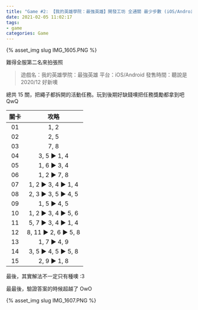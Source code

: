 ```yaml
---
title: "Game #2: 【我的英雄學院：最強英雄】開發工坊 全通關 最少步數 (iOS/Android App)"
date: 2021-02-05 11:02:17
tags:
- game
categories: Game
---
```


{% asset_img slug IMG_1605.PNG %}

難得全服第二名來拍張照

<!--more-->

> 遊戲名：我的英雄學院：最強英雄
> 平台：iOS/Android
> 發售時間：聽說是 2020/12 好新噢

總共 15 關，把繩子都拆開的活動任務。玩到後期好缺錢噢把任務獎勵都拿到吧 QwQ

|關卡|攻略|
|:-:|:-:|
|01|1, 2|
|02|2, 5|
|03|7, 8|
|04|3, 5 ▶ 1, 4|
|05|1, 6 ▶ 3, 4|
|06|1, 2 ▶ 7, 8|
|07|1, 2 ▶ 3, 4 ▶ 1, 4|
|08|2, 3 ▶ 3, 5 ▶ 4, 5|
|09|1, 5 ▶ 4, 5|
|10|1, 2 ▶ 3, 4 ▶ 5, 6|
|11|5, 7 ▶ 3, 4 ▶ 1, 4|
|12|8, 11 ▶ 2, 6 ▶ 5, 8|
|13|1, 7 ▶ 4, 9|
|14|3, 5 ▶ 4, 5 ▶ 5, 8|
|15|2, 9 ▶ 1, 8|

最後，其實解法不一定只有種噢 :3

最最後，驗證答案的時候超越了 OwO

{% asset_img slug IMG_1607.PNG %}